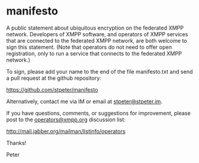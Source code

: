 manifesto
=========

A public statement about ubiquitous encryption on the federated 
XMPP network. Developers of XMPP software, and operators of XMPP
services that are connected to the federated XMPP network, are both 
welcome to sign this statement. (Note that operators do not need to 
offer open registration, only to run a service that connects to the 
federated XMPP network.)

To sign, please add your name to the end of the file manifesto.txt 
and send a pull request at the github repository:

https://github.com/stpeter/manifesto

Alternatively, contact me via IM or email at <stpeter@stpeter.im>.

If you have questions, comments, or suggestions for improvement, 
please post to the operators@xmpp.org discussion list:

http://mail.jabber.org/mailman/listinfo/operators

Thanks!

Peter

